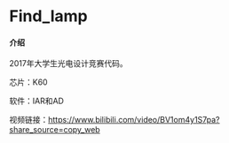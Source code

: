 # Find_lamp

#### 介绍
2017年大学生光电设计竞赛代码。

芯片：K60

软件：IAR和AD

视频链接：https://www.bilibili.com/video/BV1om4y1S7pa?share_source=copy_web
